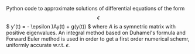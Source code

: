Python code to approximate solutions of differential equations of the form $$\epsilon$$ $ y'(t) = - \epsilon )Ay(t) + g(y(t)) $ where $A$ is a symnetric matrix with positive eigenvalues. An integral method based on Duhamel's formula and Forward Euler method is used in order to get a first order numerical schemr, uniformly accurate w.r.t. $\epsilon$.
